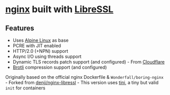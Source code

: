 #  **[nginx][3]** built with **[LibreSSL][4]**

## Features

- Uses [Alpine Linux][5] as base
- PCRE with JIT enabled
- HTTP/2.0 (+NPN) support
- Async I/O using threads support
- Dynamic TLS records patch support (and configured) - From [Cloudflare][6]
- [Brotli][7] compression support (and configured)

Originally based on the official nginx Dockerfile & `Wonderfall/boring-nginx` - Forked from [denji/nginx-libressl][1] - This version uses [tini][2], a tiny but valid `init` for containers

[1]: https://github.com/nginx-modules/docker-nginx-libressl/
[2]: https://github.com/krallin/tini/
[3]: http://nginx.org/
[4]: https://libressl.org/
[5]: https://alpinelinux.org/
[6]: https://blog.cloudflare.com/optimizing-tls-over-tcp-to-reduce-latency/
[7]: https://en.wikipedia.org/wiki/Brotli
